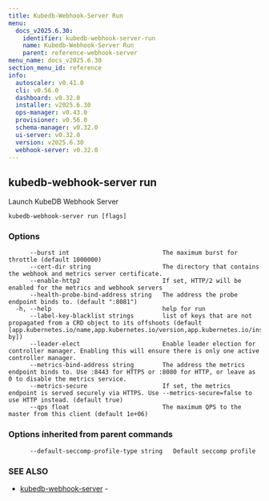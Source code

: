 ```yaml
---
title: Kubedb-Webhook-Server Run
menu:
  docs_v2025.6.30:
    identifier: kubedb-webhook-server-run
    name: Kubedb-Webhook-Server Run
    parent: reference-webhook-server
menu_name: docs_v2025.6.30
section_menu_id: reference
info:
  autoscaler: v0.41.0
  cli: v0.56.0
  dashboard: v0.32.0
  installer: v2025.6.30
  ops-manager: v0.43.0
  provisioner: v0.56.0
  schema-manager: v0.32.0
  ui-server: v0.32.0
  version: v2025.6.30
  webhook-server: v0.32.0
---
```


## kubedb-webhook-server run

Launch KubeDB Webhook Server

```
kubedb-webhook-server run [flags]
```

### Options

```
      --burst int                          The maximum burst for throttle (default 1000000)
      --cert-dir string                    The directory that contains the webhook and metrics server certificate.
      --enable-http2                       If set, HTTP/2 will be enabled for the metrics and webhook servers
      --health-probe-bind-address string   The address the probe endpoint binds to. (default ":8081")
  -h, --help                               help for run
      --label-key-blacklist strings        list of keys that are not propagated from a CRD object to its offshoots (default [app.kubernetes.io/name,app.kubernetes.io/version,app.kubernetes.io/instance,app.kubernetes.io/managed-by])
      --leader-elect                       Enable leader election for controller manager. Enabling this will ensure there is only one active controller manager.
      --metrics-bind-address string        The address the metrics endpoint binds to. Use :8443 for HTTPS or :8080 for HTTP, or leave as 0 to disable the metrics service.
      --metrics-secure                     If set, the metrics endpoint is served securely via HTTPS. Use --metrics-secure=false to use HTTP instead. (default true)
      --qps float                          The maximum QPS to the master from this client (default 1e+06)
```

### Options inherited from parent commands

```
      --default-seccomp-profile-type string   Default seccomp profile
```

### SEE ALSO

* [kubedb-webhook-server](/docs/v2025.6.30/reference/webhook-server/kubedb-webhook-server)	 - 


